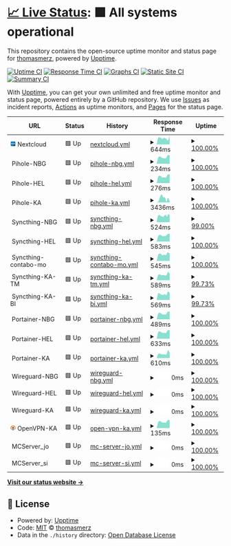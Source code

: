 # [📈 Live Status](https://thomasmerz.github.io/upptime): <!--live status--> **🟩 All systems operational**

This repository contains the open-source uptime monitor and status page for [thomasmerz](https://thomasmerz.github.io/upptime), powered by [Upptime](https://github.com/upptime/upptime).

[![Uptime CI](https://github.com/thomasmerz/upptime/workflows/Uptime%20CI/badge.svg)](https://github.com/thomasmerz/upptime/actions?query=workflow%3A%22Uptime+CI%22)
[![Response Time CI](https://github.com/thomasmerz/upptime/workflows/Response%20Time%20CI/badge.svg)](https://github.com/thomasmerz/upptime/actions?query=workflow%3A%22Response+Time+CI%22)
[![Graphs CI](https://github.com/thomasmerz/upptime/workflows/Graphs%20CI/badge.svg)](https://github.com/thomasmerz/upptime/actions?query=workflow%3A%22Graphs+CI%22)
[![Static Site CI](https://github.com/thomasmerz/upptime/workflows/Static%20Site%20CI/badge.svg)](https://github.com/thomasmerz/upptime/actions?query=workflow%3A%22Static+Site+CI%22)
[![Summary CI](https://github.com/thomasmerz/upptime/workflows/Summary%20CI/badge.svg)](https://github.com/thomasmerz/upptime/actions?query=workflow%3A%22Summary+CI%22)

With [Upptime](https://upptime.js.org), you can get your own unlimited and free uptime monitor and status page, powered entirely by a GitHub repository. We use [Issues](https://github.com/thomasmerz/upptime/issues) as incident reports, [Actions](https://github.com/thomasmerz/upptime/actions) as uptime monitors, and [Pages](https://thomasmerz.github.io/upptime) for the status page.

<!--start: status pages-->
<!-- This summary is generated by Upptime (https://github.com/upptime/upptime) -->
<!-- Do not edit this manually, your changes will be overwritten -->
<!-- prettier-ignore -->
| URL | Status | History | Response Time | Uptime |
| --- | ------ | ------- | ------------- | ------ |
| <img alt="" src="https://raw.githubusercontent.com/thomasmerz/upptime/master/assets/nextcloud_icon.png" height="13"> Nextcloud | 🟩 Up | [nextcloud.yml](https://github.com/thomasmerz/upptime/commits/HEAD/history/nextcloud.yml) | <details><summary><img alt="Response time graph" src="./graphs/nextcloud/response-time-week.png" height="20"> 644ms</summary><br><a href="https://thomasmerz.github.io/upptime/history/nextcloud"><img alt="Response time 736" src="https://img.shields.io/endpoint?url=https%3A%2F%2Fraw.githubusercontent.com%2Fthomasmerz%2Fupptime%2FHEAD%2Fapi%2Fnextcloud%2Fresponse-time.json"></a><br><a href="https://thomasmerz.github.io/upptime/history/nextcloud"><img alt="24-hour response time 875" src="https://img.shields.io/endpoint?url=https%3A%2F%2Fraw.githubusercontent.com%2Fthomasmerz%2Fupptime%2FHEAD%2Fapi%2Fnextcloud%2Fresponse-time-day.json"></a><br><a href="https://thomasmerz.github.io/upptime/history/nextcloud"><img alt="7-day response time 644" src="https://img.shields.io/endpoint?url=https%3A%2F%2Fraw.githubusercontent.com%2Fthomasmerz%2Fupptime%2FHEAD%2Fapi%2Fnextcloud%2Fresponse-time-week.json"></a><br><a href="https://thomasmerz.github.io/upptime/history/nextcloud"><img alt="30-day response time 682" src="https://img.shields.io/endpoint?url=https%3A%2F%2Fraw.githubusercontent.com%2Fthomasmerz%2Fupptime%2FHEAD%2Fapi%2Fnextcloud%2Fresponse-time-month.json"></a><br><a href="https://thomasmerz.github.io/upptime/history/nextcloud"><img alt="1-year response time 736" src="https://img.shields.io/endpoint?url=https%3A%2F%2Fraw.githubusercontent.com%2Fthomasmerz%2Fupptime%2FHEAD%2Fapi%2Fnextcloud%2Fresponse-time-year.json"></a></details> | <details><summary><a href="https://thomasmerz.github.io/upptime/history/nextcloud">100.00%</a></summary><a href="https://thomasmerz.github.io/upptime/history/nextcloud"><img alt="All-time uptime 99.90%" src="https://img.shields.io/endpoint?url=https%3A%2F%2Fraw.githubusercontent.com%2Fthomasmerz%2Fupptime%2FHEAD%2Fapi%2Fnextcloud%2Fuptime.json"></a><br><a href="https://thomasmerz.github.io/upptime/history/nextcloud"><img alt="24-hour uptime 100.00%" src="https://img.shields.io/endpoint?url=https%3A%2F%2Fraw.githubusercontent.com%2Fthomasmerz%2Fupptime%2FHEAD%2Fapi%2Fnextcloud%2Fuptime-day.json"></a><br><a href="https://thomasmerz.github.io/upptime/history/nextcloud"><img alt="7-day uptime 100.00%" src="https://img.shields.io/endpoint?url=https%3A%2F%2Fraw.githubusercontent.com%2Fthomasmerz%2Fupptime%2FHEAD%2Fapi%2Fnextcloud%2Fuptime-week.json"></a><br><a href="https://thomasmerz.github.io/upptime/history/nextcloud"><img alt="30-day uptime 99.93%" src="https://img.shields.io/endpoint?url=https%3A%2F%2Fraw.githubusercontent.com%2Fthomasmerz%2Fupptime%2FHEAD%2Fapi%2Fnextcloud%2Fuptime-month.json"></a><br><a href="https://thomasmerz.github.io/upptime/history/nextcloud"><img alt="1-year uptime 99.90%" src="https://img.shields.io/endpoint?url=https%3A%2F%2Fraw.githubusercontent.com%2Fthomasmerz%2Fupptime%2FHEAD%2Fapi%2Fnextcloud%2Fuptime-year.json"></a></details>
| <img alt="" src="https://pi-hole.net/favicon.ico" height="13"> Pihole-NBG | 🟩 Up | [pihole-nbg.yml](https://github.com/thomasmerz/upptime/commits/HEAD/history/pihole-nbg.yml) | <details><summary><img alt="Response time graph" src="./graphs/pihole-nbg/response-time-week.png" height="20"> 234ms</summary><br><a href="https://thomasmerz.github.io/upptime/history/pihole-nbg"><img alt="Response time 468" src="https://img.shields.io/endpoint?url=https%3A%2F%2Fraw.githubusercontent.com%2Fthomasmerz%2Fupptime%2FHEAD%2Fapi%2Fpihole-nbg%2Fresponse-time.json"></a><br><a href="https://thomasmerz.github.io/upptime/history/pihole-nbg"><img alt="24-hour response time 296" src="https://img.shields.io/endpoint?url=https%3A%2F%2Fraw.githubusercontent.com%2Fthomasmerz%2Fupptime%2FHEAD%2Fapi%2Fpihole-nbg%2Fresponse-time-day.json"></a><br><a href="https://thomasmerz.github.io/upptime/history/pihole-nbg"><img alt="7-day response time 234" src="https://img.shields.io/endpoint?url=https%3A%2F%2Fraw.githubusercontent.com%2Fthomasmerz%2Fupptime%2FHEAD%2Fapi%2Fpihole-nbg%2Fresponse-time-week.json"></a><br><a href="https://thomasmerz.github.io/upptime/history/pihole-nbg"><img alt="30-day response time 224" src="https://img.shields.io/endpoint?url=https%3A%2F%2Fraw.githubusercontent.com%2Fthomasmerz%2Fupptime%2FHEAD%2Fapi%2Fpihole-nbg%2Fresponse-time-month.json"></a><br><a href="https://thomasmerz.github.io/upptime/history/pihole-nbg"><img alt="1-year response time 468" src="https://img.shields.io/endpoint?url=https%3A%2F%2Fraw.githubusercontent.com%2Fthomasmerz%2Fupptime%2FHEAD%2Fapi%2Fpihole-nbg%2Fresponse-time-year.json"></a></details> | <details><summary><a href="https://thomasmerz.github.io/upptime/history/pihole-nbg">100.00%</a></summary><a href="https://thomasmerz.github.io/upptime/history/pihole-nbg"><img alt="All-time uptime 99.88%" src="https://img.shields.io/endpoint?url=https%3A%2F%2Fraw.githubusercontent.com%2Fthomasmerz%2Fupptime%2FHEAD%2Fapi%2Fpihole-nbg%2Fuptime.json"></a><br><a href="https://thomasmerz.github.io/upptime/history/pihole-nbg"><img alt="24-hour uptime 100.00%" src="https://img.shields.io/endpoint?url=https%3A%2F%2Fraw.githubusercontent.com%2Fthomasmerz%2Fupptime%2FHEAD%2Fapi%2Fpihole-nbg%2Fuptime-day.json"></a><br><a href="https://thomasmerz.github.io/upptime/history/pihole-nbg"><img alt="7-day uptime 100.00%" src="https://img.shields.io/endpoint?url=https%3A%2F%2Fraw.githubusercontent.com%2Fthomasmerz%2Fupptime%2FHEAD%2Fapi%2Fpihole-nbg%2Fuptime-week.json"></a><br><a href="https://thomasmerz.github.io/upptime/history/pihole-nbg"><img alt="30-day uptime 100.00%" src="https://img.shields.io/endpoint?url=https%3A%2F%2Fraw.githubusercontent.com%2Fthomasmerz%2Fupptime%2FHEAD%2Fapi%2Fpihole-nbg%2Fuptime-month.json"></a><br><a href="https://thomasmerz.github.io/upptime/history/pihole-nbg"><img alt="1-year uptime 99.88%" src="https://img.shields.io/endpoint?url=https%3A%2F%2Fraw.githubusercontent.com%2Fthomasmerz%2Fupptime%2FHEAD%2Fapi%2Fpihole-nbg%2Fuptime-year.json"></a></details>
| <img alt="" src="https://pi-hole.net/favicon.ico" height="13"> Pihole-HEL | 🟩 Up | [pihole-hel.yml](https://github.com/thomasmerz/upptime/commits/HEAD/history/pihole-hel.yml) | <details><summary><img alt="Response time graph" src="./graphs/pihole-hel/response-time-week.png" height="20"> 276ms</summary><br><a href="https://thomasmerz.github.io/upptime/history/pihole-hel"><img alt="Response time 584" src="https://img.shields.io/endpoint?url=https%3A%2F%2Fraw.githubusercontent.com%2Fthomasmerz%2Fupptime%2FHEAD%2Fapi%2Fpihole-hel%2Fresponse-time.json"></a><br><a href="https://thomasmerz.github.io/upptime/history/pihole-hel"><img alt="24-hour response time 347" src="https://img.shields.io/endpoint?url=https%3A%2F%2Fraw.githubusercontent.com%2Fthomasmerz%2Fupptime%2FHEAD%2Fapi%2Fpihole-hel%2Fresponse-time-day.json"></a><br><a href="https://thomasmerz.github.io/upptime/history/pihole-hel"><img alt="7-day response time 276" src="https://img.shields.io/endpoint?url=https%3A%2F%2Fraw.githubusercontent.com%2Fthomasmerz%2Fupptime%2FHEAD%2Fapi%2Fpihole-hel%2Fresponse-time-week.json"></a><br><a href="https://thomasmerz.github.io/upptime/history/pihole-hel"><img alt="30-day response time 270" src="https://img.shields.io/endpoint?url=https%3A%2F%2Fraw.githubusercontent.com%2Fthomasmerz%2Fupptime%2FHEAD%2Fapi%2Fpihole-hel%2Fresponse-time-month.json"></a><br><a href="https://thomasmerz.github.io/upptime/history/pihole-hel"><img alt="1-year response time 584" src="https://img.shields.io/endpoint?url=https%3A%2F%2Fraw.githubusercontent.com%2Fthomasmerz%2Fupptime%2FHEAD%2Fapi%2Fpihole-hel%2Fresponse-time-year.json"></a></details> | <details><summary><a href="https://thomasmerz.github.io/upptime/history/pihole-hel">100.00%</a></summary><a href="https://thomasmerz.github.io/upptime/history/pihole-hel"><img alt="All-time uptime 99.88%" src="https://img.shields.io/endpoint?url=https%3A%2F%2Fraw.githubusercontent.com%2Fthomasmerz%2Fupptime%2FHEAD%2Fapi%2Fpihole-hel%2Fuptime.json"></a><br><a href="https://thomasmerz.github.io/upptime/history/pihole-hel"><img alt="24-hour uptime 100.00%" src="https://img.shields.io/endpoint?url=https%3A%2F%2Fraw.githubusercontent.com%2Fthomasmerz%2Fupptime%2FHEAD%2Fapi%2Fpihole-hel%2Fuptime-day.json"></a><br><a href="https://thomasmerz.github.io/upptime/history/pihole-hel"><img alt="7-day uptime 100.00%" src="https://img.shields.io/endpoint?url=https%3A%2F%2Fraw.githubusercontent.com%2Fthomasmerz%2Fupptime%2FHEAD%2Fapi%2Fpihole-hel%2Fuptime-week.json"></a><br><a href="https://thomasmerz.github.io/upptime/history/pihole-hel"><img alt="30-day uptime 100.00%" src="https://img.shields.io/endpoint?url=https%3A%2F%2Fraw.githubusercontent.com%2Fthomasmerz%2Fupptime%2FHEAD%2Fapi%2Fpihole-hel%2Fuptime-month.json"></a><br><a href="https://thomasmerz.github.io/upptime/history/pihole-hel"><img alt="1-year uptime 99.88%" src="https://img.shields.io/endpoint?url=https%3A%2F%2Fraw.githubusercontent.com%2Fthomasmerz%2Fupptime%2FHEAD%2Fapi%2Fpihole-hel%2Fuptime-year.json"></a></details>
| <img alt="" src="https://pi-hole.net/favicon.ico" height="13"> Pihole-KA | 🟩 Up | [pihole-ka.yml](https://github.com/thomasmerz/upptime/commits/HEAD/history/pihole-ka.yml) | <details><summary><img alt="Response time graph" src="./graphs/pihole-ka/response-time-week.png" height="20"> 3436ms</summary><br><a href="https://thomasmerz.github.io/upptime/history/pihole-ka"><img alt="Response time 2824" src="https://img.shields.io/endpoint?url=https%3A%2F%2Fraw.githubusercontent.com%2Fthomasmerz%2Fupptime%2FHEAD%2Fapi%2Fpihole-ka%2Fresponse-time.json"></a><br><a href="https://thomasmerz.github.io/upptime/history/pihole-ka"><img alt="24-hour response time 739" src="https://img.shields.io/endpoint?url=https%3A%2F%2Fraw.githubusercontent.com%2Fthomasmerz%2Fupptime%2FHEAD%2Fapi%2Fpihole-ka%2Fresponse-time-day.json"></a><br><a href="https://thomasmerz.github.io/upptime/history/pihole-ka"><img alt="7-day response time 3436" src="https://img.shields.io/endpoint?url=https%3A%2F%2Fraw.githubusercontent.com%2Fthomasmerz%2Fupptime%2FHEAD%2Fapi%2Fpihole-ka%2Fresponse-time-week.json"></a><br><a href="https://thomasmerz.github.io/upptime/history/pihole-ka"><img alt="30-day response time 3289" src="https://img.shields.io/endpoint?url=https%3A%2F%2Fraw.githubusercontent.com%2Fthomasmerz%2Fupptime%2FHEAD%2Fapi%2Fpihole-ka%2Fresponse-time-month.json"></a><br><a href="https://thomasmerz.github.io/upptime/history/pihole-ka"><img alt="1-year response time 2824" src="https://img.shields.io/endpoint?url=https%3A%2F%2Fraw.githubusercontent.com%2Fthomasmerz%2Fupptime%2FHEAD%2Fapi%2Fpihole-ka%2Fresponse-time-year.json"></a></details> | <details><summary><a href="https://thomasmerz.github.io/upptime/history/pihole-ka">100.00%</a></summary><a href="https://thomasmerz.github.io/upptime/history/pihole-ka"><img alt="All-time uptime 99.03%" src="https://img.shields.io/endpoint?url=https%3A%2F%2Fraw.githubusercontent.com%2Fthomasmerz%2Fupptime%2FHEAD%2Fapi%2Fpihole-ka%2Fuptime.json"></a><br><a href="https://thomasmerz.github.io/upptime/history/pihole-ka"><img alt="24-hour uptime 100.00%" src="https://img.shields.io/endpoint?url=https%3A%2F%2Fraw.githubusercontent.com%2Fthomasmerz%2Fupptime%2FHEAD%2Fapi%2Fpihole-ka%2Fuptime-day.json"></a><br><a href="https://thomasmerz.github.io/upptime/history/pihole-ka"><img alt="7-day uptime 100.00%" src="https://img.shields.io/endpoint?url=https%3A%2F%2Fraw.githubusercontent.com%2Fthomasmerz%2Fupptime%2FHEAD%2Fapi%2Fpihole-ka%2Fuptime-week.json"></a><br><a href="https://thomasmerz.github.io/upptime/history/pihole-ka"><img alt="30-day uptime 99.64%" src="https://img.shields.io/endpoint?url=https%3A%2F%2Fraw.githubusercontent.com%2Fthomasmerz%2Fupptime%2FHEAD%2Fapi%2Fpihole-ka%2Fuptime-month.json"></a><br><a href="https://thomasmerz.github.io/upptime/history/pihole-ka"><img alt="1-year uptime 99.03%" src="https://img.shields.io/endpoint?url=https%3A%2F%2Fraw.githubusercontent.com%2Fthomasmerz%2Fupptime%2FHEAD%2Fapi%2Fpihole-ka%2Fuptime-year.json"></a></details>
| <img alt="" src="https://syncthing.net/img/favicons/favicon-32x32.png" height="13"> Syncthing-NBG | 🟩 Up | [syncthing-nbg.yml](https://github.com/thomasmerz/upptime/commits/HEAD/history/syncthing-nbg.yml) | <details><summary><img alt="Response time graph" src="./graphs/syncthing-nbg/response-time-week.png" height="20"> 524ms</summary><br><a href="https://thomasmerz.github.io/upptime/history/syncthing-nbg"><img alt="Response time 488" src="https://img.shields.io/endpoint?url=https%3A%2F%2Fraw.githubusercontent.com%2Fthomasmerz%2Fupptime%2FHEAD%2Fapi%2Fsyncthing-nbg%2Fresponse-time.json"></a><br><a href="https://thomasmerz.github.io/upptime/history/syncthing-nbg"><img alt="24-hour response time 562" src="https://img.shields.io/endpoint?url=https%3A%2F%2Fraw.githubusercontent.com%2Fthomasmerz%2Fupptime%2FHEAD%2Fapi%2Fsyncthing-nbg%2Fresponse-time-day.json"></a><br><a href="https://thomasmerz.github.io/upptime/history/syncthing-nbg"><img alt="7-day response time 524" src="https://img.shields.io/endpoint?url=https%3A%2F%2Fraw.githubusercontent.com%2Fthomasmerz%2Fupptime%2FHEAD%2Fapi%2Fsyncthing-nbg%2Fresponse-time-week.json"></a><br><a href="https://thomasmerz.github.io/upptime/history/syncthing-nbg"><img alt="30-day response time 496" src="https://img.shields.io/endpoint?url=https%3A%2F%2Fraw.githubusercontent.com%2Fthomasmerz%2Fupptime%2FHEAD%2Fapi%2Fsyncthing-nbg%2Fresponse-time-month.json"></a><br><a href="https://thomasmerz.github.io/upptime/history/syncthing-nbg"><img alt="1-year response time 488" src="https://img.shields.io/endpoint?url=https%3A%2F%2Fraw.githubusercontent.com%2Fthomasmerz%2Fupptime%2FHEAD%2Fapi%2Fsyncthing-nbg%2Fresponse-time-year.json"></a></details> | <details><summary><a href="https://thomasmerz.github.io/upptime/history/syncthing-nbg">99.00%</a></summary><a href="https://thomasmerz.github.io/upptime/history/syncthing-nbg"><img alt="All-time uptime 99.32%" src="https://img.shields.io/endpoint?url=https%3A%2F%2Fraw.githubusercontent.com%2Fthomasmerz%2Fupptime%2FHEAD%2Fapi%2Fsyncthing-nbg%2Fuptime.json"></a><br><a href="https://thomasmerz.github.io/upptime/history/syncthing-nbg"><img alt="24-hour uptime 100.00%" src="https://img.shields.io/endpoint?url=https%3A%2F%2Fraw.githubusercontent.com%2Fthomasmerz%2Fupptime%2FHEAD%2Fapi%2Fsyncthing-nbg%2Fuptime-day.json"></a><br><a href="https://thomasmerz.github.io/upptime/history/syncthing-nbg"><img alt="7-day uptime 99.00%" src="https://img.shields.io/endpoint?url=https%3A%2F%2Fraw.githubusercontent.com%2Fthomasmerz%2Fupptime%2FHEAD%2Fapi%2Fsyncthing-nbg%2Fuptime-week.json"></a><br><a href="https://thomasmerz.github.io/upptime/history/syncthing-nbg"><img alt="30-day uptime 99.46%" src="https://img.shields.io/endpoint?url=https%3A%2F%2Fraw.githubusercontent.com%2Fthomasmerz%2Fupptime%2FHEAD%2Fapi%2Fsyncthing-nbg%2Fuptime-month.json"></a><br><a href="https://thomasmerz.github.io/upptime/history/syncthing-nbg"><img alt="1-year uptime 99.32%" src="https://img.shields.io/endpoint?url=https%3A%2F%2Fraw.githubusercontent.com%2Fthomasmerz%2Fupptime%2FHEAD%2Fapi%2Fsyncthing-nbg%2Fuptime-year.json"></a></details>
| <img alt="" src="https://syncthing.net/img/favicons/favicon-32x32.png" height="13"> Syncthing-HEL | 🟩 Up | [syncthing-hel.yml](https://github.com/thomasmerz/upptime/commits/HEAD/history/syncthing-hel.yml) | <details><summary><img alt="Response time graph" src="./graphs/syncthing-hel/response-time-week.png" height="20"> 583ms</summary><br><a href="https://thomasmerz.github.io/upptime/history/syncthing-hel"><img alt="Response time 578" src="https://img.shields.io/endpoint?url=https%3A%2F%2Fraw.githubusercontent.com%2Fthomasmerz%2Fupptime%2FHEAD%2Fapi%2Fsyncthing-hel%2Fresponse-time.json"></a><br><a href="https://thomasmerz.github.io/upptime/history/syncthing-hel"><img alt="24-hour response time 714" src="https://img.shields.io/endpoint?url=https%3A%2F%2Fraw.githubusercontent.com%2Fthomasmerz%2Fupptime%2FHEAD%2Fapi%2Fsyncthing-hel%2Fresponse-time-day.json"></a><br><a href="https://thomasmerz.github.io/upptime/history/syncthing-hel"><img alt="7-day response time 583" src="https://img.shields.io/endpoint?url=https%3A%2F%2Fraw.githubusercontent.com%2Fthomasmerz%2Fupptime%2FHEAD%2Fapi%2Fsyncthing-hel%2Fresponse-time-week.json"></a><br><a href="https://thomasmerz.github.io/upptime/history/syncthing-hel"><img alt="30-day response time 579" src="https://img.shields.io/endpoint?url=https%3A%2F%2Fraw.githubusercontent.com%2Fthomasmerz%2Fupptime%2FHEAD%2Fapi%2Fsyncthing-hel%2Fresponse-time-month.json"></a><br><a href="https://thomasmerz.github.io/upptime/history/syncthing-hel"><img alt="1-year response time 578" src="https://img.shields.io/endpoint?url=https%3A%2F%2Fraw.githubusercontent.com%2Fthomasmerz%2Fupptime%2FHEAD%2Fapi%2Fsyncthing-hel%2Fresponse-time-year.json"></a></details> | <details><summary><a href="https://thomasmerz.github.io/upptime/history/syncthing-hel">100.00%</a></summary><a href="https://thomasmerz.github.io/upptime/history/syncthing-hel"><img alt="All-time uptime 99.92%" src="https://img.shields.io/endpoint?url=https%3A%2F%2Fraw.githubusercontent.com%2Fthomasmerz%2Fupptime%2FHEAD%2Fapi%2Fsyncthing-hel%2Fuptime.json"></a><br><a href="https://thomasmerz.github.io/upptime/history/syncthing-hel"><img alt="24-hour uptime 100.00%" src="https://img.shields.io/endpoint?url=https%3A%2F%2Fraw.githubusercontent.com%2Fthomasmerz%2Fupptime%2FHEAD%2Fapi%2Fsyncthing-hel%2Fuptime-day.json"></a><br><a href="https://thomasmerz.github.io/upptime/history/syncthing-hel"><img alt="7-day uptime 100.00%" src="https://img.shields.io/endpoint?url=https%3A%2F%2Fraw.githubusercontent.com%2Fthomasmerz%2Fupptime%2FHEAD%2Fapi%2Fsyncthing-hel%2Fuptime-week.json"></a><br><a href="https://thomasmerz.github.io/upptime/history/syncthing-hel"><img alt="30-day uptime 100.00%" src="https://img.shields.io/endpoint?url=https%3A%2F%2Fraw.githubusercontent.com%2Fthomasmerz%2Fupptime%2FHEAD%2Fapi%2Fsyncthing-hel%2Fuptime-month.json"></a><br><a href="https://thomasmerz.github.io/upptime/history/syncthing-hel"><img alt="1-year uptime 99.92%" src="https://img.shields.io/endpoint?url=https%3A%2F%2Fraw.githubusercontent.com%2Fthomasmerz%2Fupptime%2FHEAD%2Fapi%2Fsyncthing-hel%2Fuptime-year.json"></a></details>
| <img alt="" src="https://syncthing.net/img/favicons/favicon-32x32.png" height="13"> Syncthing-contabo-mo | 🟩 Up | [syncthing-contabo-mo.yml](https://github.com/thomasmerz/upptime/commits/HEAD/history/syncthing-contabo-mo.yml) | <details><summary><img alt="Response time graph" src="./graphs/syncthing-contabo-mo/response-time-week.png" height="20"> 545ms</summary><br><a href="https://thomasmerz.github.io/upptime/history/syncthing-contabo-mo"><img alt="Response time 539" src="https://img.shields.io/endpoint?url=https%3A%2F%2Fraw.githubusercontent.com%2Fthomasmerz%2Fupptime%2FHEAD%2Fapi%2Fsyncthing-contabo-mo%2Fresponse-time.json"></a><br><a href="https://thomasmerz.github.io/upptime/history/syncthing-contabo-mo"><img alt="24-hour response time 591" src="https://img.shields.io/endpoint?url=https%3A%2F%2Fraw.githubusercontent.com%2Fthomasmerz%2Fupptime%2FHEAD%2Fapi%2Fsyncthing-contabo-mo%2Fresponse-time-day.json"></a><br><a href="https://thomasmerz.github.io/upptime/history/syncthing-contabo-mo"><img alt="7-day response time 545" src="https://img.shields.io/endpoint?url=https%3A%2F%2Fraw.githubusercontent.com%2Fthomasmerz%2Fupptime%2FHEAD%2Fapi%2Fsyncthing-contabo-mo%2Fresponse-time-week.json"></a><br><a href="https://thomasmerz.github.io/upptime/history/syncthing-contabo-mo"><img alt="30-day response time 515" src="https://img.shields.io/endpoint?url=https%3A%2F%2Fraw.githubusercontent.com%2Fthomasmerz%2Fupptime%2FHEAD%2Fapi%2Fsyncthing-contabo-mo%2Fresponse-time-month.json"></a><br><a href="https://thomasmerz.github.io/upptime/history/syncthing-contabo-mo"><img alt="1-year response time 539" src="https://img.shields.io/endpoint?url=https%3A%2F%2Fraw.githubusercontent.com%2Fthomasmerz%2Fupptime%2FHEAD%2Fapi%2Fsyncthing-contabo-mo%2Fresponse-time-year.json"></a></details> | <details><summary><a href="https://thomasmerz.github.io/upptime/history/syncthing-contabo-mo">100.00%</a></summary><a href="https://thomasmerz.github.io/upptime/history/syncthing-contabo-mo"><img alt="All-time uptime 99.88%" src="https://img.shields.io/endpoint?url=https%3A%2F%2Fraw.githubusercontent.com%2Fthomasmerz%2Fupptime%2FHEAD%2Fapi%2Fsyncthing-contabo-mo%2Fuptime.json"></a><br><a href="https://thomasmerz.github.io/upptime/history/syncthing-contabo-mo"><img alt="24-hour uptime 100.00%" src="https://img.shields.io/endpoint?url=https%3A%2F%2Fraw.githubusercontent.com%2Fthomasmerz%2Fupptime%2FHEAD%2Fapi%2Fsyncthing-contabo-mo%2Fuptime-day.json"></a><br><a href="https://thomasmerz.github.io/upptime/history/syncthing-contabo-mo"><img alt="7-day uptime 100.00%" src="https://img.shields.io/endpoint?url=https%3A%2F%2Fraw.githubusercontent.com%2Fthomasmerz%2Fupptime%2FHEAD%2Fapi%2Fsyncthing-contabo-mo%2Fuptime-week.json"></a><br><a href="https://thomasmerz.github.io/upptime/history/syncthing-contabo-mo"><img alt="30-day uptime 100.00%" src="https://img.shields.io/endpoint?url=https%3A%2F%2Fraw.githubusercontent.com%2Fthomasmerz%2Fupptime%2FHEAD%2Fapi%2Fsyncthing-contabo-mo%2Fuptime-month.json"></a><br><a href="https://thomasmerz.github.io/upptime/history/syncthing-contabo-mo"><img alt="1-year uptime 99.88%" src="https://img.shields.io/endpoint?url=https%3A%2F%2Fraw.githubusercontent.com%2Fthomasmerz%2Fupptime%2FHEAD%2Fapi%2Fsyncthing-contabo-mo%2Fuptime-year.json"></a></details>
| <img alt="" src="https://syncthing.net/img/favicons/favicon-32x32.png" height="13"> Syncthing-KA-TM | 🟩 Up | [syncthing-ka-tm.yml](https://github.com/thomasmerz/upptime/commits/HEAD/history/syncthing-ka-tm.yml) | <details><summary><img alt="Response time graph" src="./graphs/syncthing-ka-tm/response-time-week.png" height="20"> 589ms</summary><br><a href="https://thomasmerz.github.io/upptime/history/syncthing-ka-tm"><img alt="Response time 570" src="https://img.shields.io/endpoint?url=https%3A%2F%2Fraw.githubusercontent.com%2Fthomasmerz%2Fupptime%2FHEAD%2Fapi%2Fsyncthing-ka-tm%2Fresponse-time.json"></a><br><a href="https://thomasmerz.github.io/upptime/history/syncthing-ka-tm"><img alt="24-hour response time 673" src="https://img.shields.io/endpoint?url=https%3A%2F%2Fraw.githubusercontent.com%2Fthomasmerz%2Fupptime%2FHEAD%2Fapi%2Fsyncthing-ka-tm%2Fresponse-time-day.json"></a><br><a href="https://thomasmerz.github.io/upptime/history/syncthing-ka-tm"><img alt="7-day response time 589" src="https://img.shields.io/endpoint?url=https%3A%2F%2Fraw.githubusercontent.com%2Fthomasmerz%2Fupptime%2FHEAD%2Fapi%2Fsyncthing-ka-tm%2Fresponse-time-week.json"></a><br><a href="https://thomasmerz.github.io/upptime/history/syncthing-ka-tm"><img alt="30-day response time 553" src="https://img.shields.io/endpoint?url=https%3A%2F%2Fraw.githubusercontent.com%2Fthomasmerz%2Fupptime%2FHEAD%2Fapi%2Fsyncthing-ka-tm%2Fresponse-time-month.json"></a><br><a href="https://thomasmerz.github.io/upptime/history/syncthing-ka-tm"><img alt="1-year response time 570" src="https://img.shields.io/endpoint?url=https%3A%2F%2Fraw.githubusercontent.com%2Fthomasmerz%2Fupptime%2FHEAD%2Fapi%2Fsyncthing-ka-tm%2Fresponse-time-year.json"></a></details> | <details><summary><a href="https://thomasmerz.github.io/upptime/history/syncthing-ka-tm">99.73%</a></summary><a href="https://thomasmerz.github.io/upptime/history/syncthing-ka-tm"><img alt="All-time uptime 99.65%" src="https://img.shields.io/endpoint?url=https%3A%2F%2Fraw.githubusercontent.com%2Fthomasmerz%2Fupptime%2FHEAD%2Fapi%2Fsyncthing-ka-tm%2Fuptime.json"></a><br><a href="https://thomasmerz.github.io/upptime/history/syncthing-ka-tm"><img alt="24-hour uptime 100.00%" src="https://img.shields.io/endpoint?url=https%3A%2F%2Fraw.githubusercontent.com%2Fthomasmerz%2Fupptime%2FHEAD%2Fapi%2Fsyncthing-ka-tm%2Fuptime-day.json"></a><br><a href="https://thomasmerz.github.io/upptime/history/syncthing-ka-tm"><img alt="7-day uptime 99.73%" src="https://img.shields.io/endpoint?url=https%3A%2F%2Fraw.githubusercontent.com%2Fthomasmerz%2Fupptime%2FHEAD%2Fapi%2Fsyncthing-ka-tm%2Fuptime-week.json"></a><br><a href="https://thomasmerz.github.io/upptime/history/syncthing-ka-tm"><img alt="30-day uptime 99.65%" src="https://img.shields.io/endpoint?url=https%3A%2F%2Fraw.githubusercontent.com%2Fthomasmerz%2Fupptime%2FHEAD%2Fapi%2Fsyncthing-ka-tm%2Fuptime-month.json"></a><br><a href="https://thomasmerz.github.io/upptime/history/syncthing-ka-tm"><img alt="1-year uptime 99.65%" src="https://img.shields.io/endpoint?url=https%3A%2F%2Fraw.githubusercontent.com%2Fthomasmerz%2Fupptime%2FHEAD%2Fapi%2Fsyncthing-ka-tm%2Fuptime-year.json"></a></details>
| <img alt="" src="https://syncthing.net/img/favicons/favicon-32x32.png" height="13"> Syncthing-KA-BI | 🟩 Up | [syncthing-ka-bi.yml](https://github.com/thomasmerz/upptime/commits/HEAD/history/syncthing-ka-bi.yml) | <details><summary><img alt="Response time graph" src="./graphs/syncthing-ka-bi/response-time-week.png" height="20"> 569ms</summary><br><a href="https://thomasmerz.github.io/upptime/history/syncthing-ka-bi"><img alt="Response time 571" src="https://img.shields.io/endpoint?url=https%3A%2F%2Fraw.githubusercontent.com%2Fthomasmerz%2Fupptime%2FHEAD%2Fapi%2Fsyncthing-ka-bi%2Fresponse-time.json"></a><br><a href="https://thomasmerz.github.io/upptime/history/syncthing-ka-bi"><img alt="24-hour response time 646" src="https://img.shields.io/endpoint?url=https%3A%2F%2Fraw.githubusercontent.com%2Fthomasmerz%2Fupptime%2FHEAD%2Fapi%2Fsyncthing-ka-bi%2Fresponse-time-day.json"></a><br><a href="https://thomasmerz.github.io/upptime/history/syncthing-ka-bi"><img alt="7-day response time 569" src="https://img.shields.io/endpoint?url=https%3A%2F%2Fraw.githubusercontent.com%2Fthomasmerz%2Fupptime%2FHEAD%2Fapi%2Fsyncthing-ka-bi%2Fresponse-time-week.json"></a><br><a href="https://thomasmerz.github.io/upptime/history/syncthing-ka-bi"><img alt="30-day response time 544" src="https://img.shields.io/endpoint?url=https%3A%2F%2Fraw.githubusercontent.com%2Fthomasmerz%2Fupptime%2FHEAD%2Fapi%2Fsyncthing-ka-bi%2Fresponse-time-month.json"></a><br><a href="https://thomasmerz.github.io/upptime/history/syncthing-ka-bi"><img alt="1-year response time 571" src="https://img.shields.io/endpoint?url=https%3A%2F%2Fraw.githubusercontent.com%2Fthomasmerz%2Fupptime%2FHEAD%2Fapi%2Fsyncthing-ka-bi%2Fresponse-time-year.json"></a></details> | <details><summary><a href="https://thomasmerz.github.io/upptime/history/syncthing-ka-bi">99.73%</a></summary><a href="https://thomasmerz.github.io/upptime/history/syncthing-ka-bi"><img alt="All-time uptime 99.66%" src="https://img.shields.io/endpoint?url=https%3A%2F%2Fraw.githubusercontent.com%2Fthomasmerz%2Fupptime%2FHEAD%2Fapi%2Fsyncthing-ka-bi%2Fuptime.json"></a><br><a href="https://thomasmerz.github.io/upptime/history/syncthing-ka-bi"><img alt="24-hour uptime 100.00%" src="https://img.shields.io/endpoint?url=https%3A%2F%2Fraw.githubusercontent.com%2Fthomasmerz%2Fupptime%2FHEAD%2Fapi%2Fsyncthing-ka-bi%2Fuptime-day.json"></a><br><a href="https://thomasmerz.github.io/upptime/history/syncthing-ka-bi"><img alt="7-day uptime 99.73%" src="https://img.shields.io/endpoint?url=https%3A%2F%2Fraw.githubusercontent.com%2Fthomasmerz%2Fupptime%2FHEAD%2Fapi%2Fsyncthing-ka-bi%2Fuptime-week.json"></a><br><a href="https://thomasmerz.github.io/upptime/history/syncthing-ka-bi"><img alt="30-day uptime 99.66%" src="https://img.shields.io/endpoint?url=https%3A%2F%2Fraw.githubusercontent.com%2Fthomasmerz%2Fupptime%2FHEAD%2Fapi%2Fsyncthing-ka-bi%2Fuptime-month.json"></a><br><a href="https://thomasmerz.github.io/upptime/history/syncthing-ka-bi"><img alt="1-year uptime 99.66%" src="https://img.shields.io/endpoint?url=https%3A%2F%2Fraw.githubusercontent.com%2Fthomasmerz%2Fupptime%2FHEAD%2Fapi%2Fsyncthing-ka-bi%2Fuptime-year.json"></a></details>
| <img alt="" src="https://www.portainer.io/favicon.ico" height="13"> Portainer-NBG | 🟩 Up | [portainer-nbg.yml](https://github.com/thomasmerz/upptime/commits/HEAD/history/portainer-nbg.yml) | <details><summary><img alt="Response time graph" src="./graphs/portainer-nbg/response-time-week.png" height="20"> 489ms</summary><br><a href="https://thomasmerz.github.io/upptime/history/portainer-nbg"><img alt="Response time 477" src="https://img.shields.io/endpoint?url=https%3A%2F%2Fraw.githubusercontent.com%2Fthomasmerz%2Fupptime%2FHEAD%2Fapi%2Fportainer-nbg%2Fresponse-time.json"></a><br><a href="https://thomasmerz.github.io/upptime/history/portainer-nbg"><img alt="24-hour response time 627" src="https://img.shields.io/endpoint?url=https%3A%2F%2Fraw.githubusercontent.com%2Fthomasmerz%2Fupptime%2FHEAD%2Fapi%2Fportainer-nbg%2Fresponse-time-day.json"></a><br><a href="https://thomasmerz.github.io/upptime/history/portainer-nbg"><img alt="7-day response time 489" src="https://img.shields.io/endpoint?url=https%3A%2F%2Fraw.githubusercontent.com%2Fthomasmerz%2Fupptime%2FHEAD%2Fapi%2Fportainer-nbg%2Fresponse-time-week.json"></a><br><a href="https://thomasmerz.github.io/upptime/history/portainer-nbg"><img alt="30-day response time 470" src="https://img.shields.io/endpoint?url=https%3A%2F%2Fraw.githubusercontent.com%2Fthomasmerz%2Fupptime%2FHEAD%2Fapi%2Fportainer-nbg%2Fresponse-time-month.json"></a><br><a href="https://thomasmerz.github.io/upptime/history/portainer-nbg"><img alt="1-year response time 477" src="https://img.shields.io/endpoint?url=https%3A%2F%2Fraw.githubusercontent.com%2Fthomasmerz%2Fupptime%2FHEAD%2Fapi%2Fportainer-nbg%2Fresponse-time-year.json"></a></details> | <details><summary><a href="https://thomasmerz.github.io/upptime/history/portainer-nbg">100.00%</a></summary><a href="https://thomasmerz.github.io/upptime/history/portainer-nbg"><img alt="All-time uptime 99.54%" src="https://img.shields.io/endpoint?url=https%3A%2F%2Fraw.githubusercontent.com%2Fthomasmerz%2Fupptime%2FHEAD%2Fapi%2Fportainer-nbg%2Fuptime.json"></a><br><a href="https://thomasmerz.github.io/upptime/history/portainer-nbg"><img alt="24-hour uptime 100.00%" src="https://img.shields.io/endpoint?url=https%3A%2F%2Fraw.githubusercontent.com%2Fthomasmerz%2Fupptime%2FHEAD%2Fapi%2Fportainer-nbg%2Fuptime-day.json"></a><br><a href="https://thomasmerz.github.io/upptime/history/portainer-nbg"><img alt="7-day uptime 100.00%" src="https://img.shields.io/endpoint?url=https%3A%2F%2Fraw.githubusercontent.com%2Fthomasmerz%2Fupptime%2FHEAD%2Fapi%2Fportainer-nbg%2Fuptime-week.json"></a><br><a href="https://thomasmerz.github.io/upptime/history/portainer-nbg"><img alt="30-day uptime 99.93%" src="https://img.shields.io/endpoint?url=https%3A%2F%2Fraw.githubusercontent.com%2Fthomasmerz%2Fupptime%2FHEAD%2Fapi%2Fportainer-nbg%2Fuptime-month.json"></a><br><a href="https://thomasmerz.github.io/upptime/history/portainer-nbg"><img alt="1-year uptime 99.54%" src="https://img.shields.io/endpoint?url=https%3A%2F%2Fraw.githubusercontent.com%2Fthomasmerz%2Fupptime%2FHEAD%2Fapi%2Fportainer-nbg%2Fuptime-year.json"></a></details>
| <img alt="" src="https://www.portainer.io/favicon.ico" height="13"> Portainer-HEL | 🟩 Up | [portainer-hel.yml](https://github.com/thomasmerz/upptime/commits/HEAD/history/portainer-hel.yml) | <details><summary><img alt="Response time graph" src="./graphs/portainer-hel/response-time-week.png" height="20"> 633ms</summary><br><a href="https://thomasmerz.github.io/upptime/history/portainer-hel"><img alt="Response time 699" src="https://img.shields.io/endpoint?url=https%3A%2F%2Fraw.githubusercontent.com%2Fthomasmerz%2Fupptime%2FHEAD%2Fapi%2Fportainer-hel%2Fresponse-time.json"></a><br><a href="https://thomasmerz.github.io/upptime/history/portainer-hel"><img alt="24-hour response time 770" src="https://img.shields.io/endpoint?url=https%3A%2F%2Fraw.githubusercontent.com%2Fthomasmerz%2Fupptime%2FHEAD%2Fapi%2Fportainer-hel%2Fresponse-time-day.json"></a><br><a href="https://thomasmerz.github.io/upptime/history/portainer-hel"><img alt="7-day response time 633" src="https://img.shields.io/endpoint?url=https%3A%2F%2Fraw.githubusercontent.com%2Fthomasmerz%2Fupptime%2FHEAD%2Fapi%2Fportainer-hel%2Fresponse-time-week.json"></a><br><a href="https://thomasmerz.github.io/upptime/history/portainer-hel"><img alt="30-day response time 618" src="https://img.shields.io/endpoint?url=https%3A%2F%2Fraw.githubusercontent.com%2Fthomasmerz%2Fupptime%2FHEAD%2Fapi%2Fportainer-hel%2Fresponse-time-month.json"></a><br><a href="https://thomasmerz.github.io/upptime/history/portainer-hel"><img alt="1-year response time 699" src="https://img.shields.io/endpoint?url=https%3A%2F%2Fraw.githubusercontent.com%2Fthomasmerz%2Fupptime%2FHEAD%2Fapi%2Fportainer-hel%2Fresponse-time-year.json"></a></details> | <details><summary><a href="https://thomasmerz.github.io/upptime/history/portainer-hel">100.00%</a></summary><a href="https://thomasmerz.github.io/upptime/history/portainer-hel"><img alt="All-time uptime 99.90%" src="https://img.shields.io/endpoint?url=https%3A%2F%2Fraw.githubusercontent.com%2Fthomasmerz%2Fupptime%2FHEAD%2Fapi%2Fportainer-hel%2Fuptime.json"></a><br><a href="https://thomasmerz.github.io/upptime/history/portainer-hel"><img alt="24-hour uptime 100.00%" src="https://img.shields.io/endpoint?url=https%3A%2F%2Fraw.githubusercontent.com%2Fthomasmerz%2Fupptime%2FHEAD%2Fapi%2Fportainer-hel%2Fuptime-day.json"></a><br><a href="https://thomasmerz.github.io/upptime/history/portainer-hel"><img alt="7-day uptime 100.00%" src="https://img.shields.io/endpoint?url=https%3A%2F%2Fraw.githubusercontent.com%2Fthomasmerz%2Fupptime%2FHEAD%2Fapi%2Fportainer-hel%2Fuptime-week.json"></a><br><a href="https://thomasmerz.github.io/upptime/history/portainer-hel"><img alt="30-day uptime 99.93%" src="https://img.shields.io/endpoint?url=https%3A%2F%2Fraw.githubusercontent.com%2Fthomasmerz%2Fupptime%2FHEAD%2Fapi%2Fportainer-hel%2Fuptime-month.json"></a><br><a href="https://thomasmerz.github.io/upptime/history/portainer-hel"><img alt="1-year uptime 99.90%" src="https://img.shields.io/endpoint?url=https%3A%2F%2Fraw.githubusercontent.com%2Fthomasmerz%2Fupptime%2FHEAD%2Fapi%2Fportainer-hel%2Fuptime-year.json"></a></details>
| <img alt="" src="https://www.portainer.io/favicon.ico" height="13"> Portainer-KA | 🟩 Up | [portainer-ka.yml](https://github.com/thomasmerz/upptime/commits/HEAD/history/portainer-ka.yml) | <details><summary><img alt="Response time graph" src="./graphs/portainer-ka/response-time-week.png" height="20"> 610ms</summary><br><a href="https://thomasmerz.github.io/upptime/history/portainer-ka"><img alt="Response time 643" src="https://img.shields.io/endpoint?url=https%3A%2F%2Fraw.githubusercontent.com%2Fthomasmerz%2Fupptime%2FHEAD%2Fapi%2Fportainer-ka%2Fresponse-time.json"></a><br><a href="https://thomasmerz.github.io/upptime/history/portainer-ka"><img alt="24-hour response time 693" src="https://img.shields.io/endpoint?url=https%3A%2F%2Fraw.githubusercontent.com%2Fthomasmerz%2Fupptime%2FHEAD%2Fapi%2Fportainer-ka%2Fresponse-time-day.json"></a><br><a href="https://thomasmerz.github.io/upptime/history/portainer-ka"><img alt="7-day response time 610" src="https://img.shields.io/endpoint?url=https%3A%2F%2Fraw.githubusercontent.com%2Fthomasmerz%2Fupptime%2FHEAD%2Fapi%2Fportainer-ka%2Fresponse-time-week.json"></a><br><a href="https://thomasmerz.github.io/upptime/history/portainer-ka"><img alt="30-day response time 567" src="https://img.shields.io/endpoint?url=https%3A%2F%2Fraw.githubusercontent.com%2Fthomasmerz%2Fupptime%2FHEAD%2Fapi%2Fportainer-ka%2Fresponse-time-month.json"></a><br><a href="https://thomasmerz.github.io/upptime/history/portainer-ka"><img alt="1-year response time 643" src="https://img.shields.io/endpoint?url=https%3A%2F%2Fraw.githubusercontent.com%2Fthomasmerz%2Fupptime%2FHEAD%2Fapi%2Fportainer-ka%2Fresponse-time-year.json"></a></details> | <details><summary><a href="https://thomasmerz.github.io/upptime/history/portainer-ka">100.00%</a></summary><a href="https://thomasmerz.github.io/upptime/history/portainer-ka"><img alt="All-time uptime 99.65%" src="https://img.shields.io/endpoint?url=https%3A%2F%2Fraw.githubusercontent.com%2Fthomasmerz%2Fupptime%2FHEAD%2Fapi%2Fportainer-ka%2Fuptime.json"></a><br><a href="https://thomasmerz.github.io/upptime/history/portainer-ka"><img alt="24-hour uptime 100.00%" src="https://img.shields.io/endpoint?url=https%3A%2F%2Fraw.githubusercontent.com%2Fthomasmerz%2Fupptime%2FHEAD%2Fapi%2Fportainer-ka%2Fuptime-day.json"></a><br><a href="https://thomasmerz.github.io/upptime/history/portainer-ka"><img alt="7-day uptime 100.00%" src="https://img.shields.io/endpoint?url=https%3A%2F%2Fraw.githubusercontent.com%2Fthomasmerz%2Fupptime%2FHEAD%2Fapi%2Fportainer-ka%2Fuptime-week.json"></a><br><a href="https://thomasmerz.github.io/upptime/history/portainer-ka"><img alt="30-day uptime 99.72%" src="https://img.shields.io/endpoint?url=https%3A%2F%2Fraw.githubusercontent.com%2Fthomasmerz%2Fupptime%2FHEAD%2Fapi%2Fportainer-ka%2Fuptime-month.json"></a><br><a href="https://thomasmerz.github.io/upptime/history/portainer-ka"><img alt="1-year uptime 99.65%" src="https://img.shields.io/endpoint?url=https%3A%2F%2Fraw.githubusercontent.com%2Fthomasmerz%2Fupptime%2FHEAD%2Fapi%2Fportainer-ka%2Fuptime-year.json"></a></details>
| <img alt="" src="https://symbols.getvecta.com/stencil_101/70_wireguard-icon.5e959a20f0.png" height="13"> Wireguard-NBG | 🟩 Up | [wireguard-nbg.yml](https://github.com/thomasmerz/upptime/commits/HEAD/history/wireguard-nbg.yml) | <details><summary><img alt="Response time graph" src="./graphs/wireguard-nbg/response-time-week.png" height="20"> 0ms</summary><br><a href="https://thomasmerz.github.io/upptime/history/wireguard-nbg"><img alt="Response time 0" src="https://img.shields.io/endpoint?url=https%3A%2F%2Fraw.githubusercontent.com%2Fthomasmerz%2Fupptime%2FHEAD%2Fapi%2Fwireguard-nbg%2Fresponse-time.json"></a><br><a href="https://thomasmerz.github.io/upptime/history/wireguard-nbg"><img alt="24-hour response time 0" src="https://img.shields.io/endpoint?url=https%3A%2F%2Fraw.githubusercontent.com%2Fthomasmerz%2Fupptime%2FHEAD%2Fapi%2Fwireguard-nbg%2Fresponse-time-day.json"></a><br><a href="https://thomasmerz.github.io/upptime/history/wireguard-nbg"><img alt="7-day response time 0" src="https://img.shields.io/endpoint?url=https%3A%2F%2Fraw.githubusercontent.com%2Fthomasmerz%2Fupptime%2FHEAD%2Fapi%2Fwireguard-nbg%2Fresponse-time-week.json"></a><br><a href="https://thomasmerz.github.io/upptime/history/wireguard-nbg"><img alt="30-day response time 0" src="https://img.shields.io/endpoint?url=https%3A%2F%2Fraw.githubusercontent.com%2Fthomasmerz%2Fupptime%2FHEAD%2Fapi%2Fwireguard-nbg%2Fresponse-time-month.json"></a><br><a href="https://thomasmerz.github.io/upptime/history/wireguard-nbg"><img alt="1-year response time 0" src="https://img.shields.io/endpoint?url=https%3A%2F%2Fraw.githubusercontent.com%2Fthomasmerz%2Fupptime%2FHEAD%2Fapi%2Fwireguard-nbg%2Fresponse-time-year.json"></a></details> | <details><summary><a href="https://thomasmerz.github.io/upptime/history/wireguard-nbg">100.00%</a></summary><a href="https://thomasmerz.github.io/upptime/history/wireguard-nbg"><img alt="All-time uptime 100.00%" src="https://img.shields.io/endpoint?url=https%3A%2F%2Fraw.githubusercontent.com%2Fthomasmerz%2Fupptime%2FHEAD%2Fapi%2Fwireguard-nbg%2Fuptime.json"></a><br><a href="https://thomasmerz.github.io/upptime/history/wireguard-nbg"><img alt="24-hour uptime 100.00%" src="https://img.shields.io/endpoint?url=https%3A%2F%2Fraw.githubusercontent.com%2Fthomasmerz%2Fupptime%2FHEAD%2Fapi%2Fwireguard-nbg%2Fuptime-day.json"></a><br><a href="https://thomasmerz.github.io/upptime/history/wireguard-nbg"><img alt="7-day uptime 100.00%" src="https://img.shields.io/endpoint?url=https%3A%2F%2Fraw.githubusercontent.com%2Fthomasmerz%2Fupptime%2FHEAD%2Fapi%2Fwireguard-nbg%2Fuptime-week.json"></a><br><a href="https://thomasmerz.github.io/upptime/history/wireguard-nbg"><img alt="30-day uptime 100.00%" src="https://img.shields.io/endpoint?url=https%3A%2F%2Fraw.githubusercontent.com%2Fthomasmerz%2Fupptime%2FHEAD%2Fapi%2Fwireguard-nbg%2Fuptime-month.json"></a><br><a href="https://thomasmerz.github.io/upptime/history/wireguard-nbg"><img alt="1-year uptime 100.00%" src="https://img.shields.io/endpoint?url=https%3A%2F%2Fraw.githubusercontent.com%2Fthomasmerz%2Fupptime%2FHEAD%2Fapi%2Fwireguard-nbg%2Fuptime-year.json"></a></details>
| <img alt="" src="https://symbols.getvecta.com/stencil_101/70_wireguard-icon.5e959a20f0.png" height="13"> Wireguard-HEL | 🟩 Up | [wireguard-hel.yml](https://github.com/thomasmerz/upptime/commits/HEAD/history/wireguard-hel.yml) | <details><summary><img alt="Response time graph" src="./graphs/wireguard-hel/response-time-week.png" height="20"> 0ms</summary><br><a href="https://thomasmerz.github.io/upptime/history/wireguard-hel"><img alt="Response time 0" src="https://img.shields.io/endpoint?url=https%3A%2F%2Fraw.githubusercontent.com%2Fthomasmerz%2Fupptime%2FHEAD%2Fapi%2Fwireguard-hel%2Fresponse-time.json"></a><br><a href="https://thomasmerz.github.io/upptime/history/wireguard-hel"><img alt="24-hour response time 0" src="https://img.shields.io/endpoint?url=https%3A%2F%2Fraw.githubusercontent.com%2Fthomasmerz%2Fupptime%2FHEAD%2Fapi%2Fwireguard-hel%2Fresponse-time-day.json"></a><br><a href="https://thomasmerz.github.io/upptime/history/wireguard-hel"><img alt="7-day response time 0" src="https://img.shields.io/endpoint?url=https%3A%2F%2Fraw.githubusercontent.com%2Fthomasmerz%2Fupptime%2FHEAD%2Fapi%2Fwireguard-hel%2Fresponse-time-week.json"></a><br><a href="https://thomasmerz.github.io/upptime/history/wireguard-hel"><img alt="30-day response time 0" src="https://img.shields.io/endpoint?url=https%3A%2F%2Fraw.githubusercontent.com%2Fthomasmerz%2Fupptime%2FHEAD%2Fapi%2Fwireguard-hel%2Fresponse-time-month.json"></a><br><a href="https://thomasmerz.github.io/upptime/history/wireguard-hel"><img alt="1-year response time 0" src="https://img.shields.io/endpoint?url=https%3A%2F%2Fraw.githubusercontent.com%2Fthomasmerz%2Fupptime%2FHEAD%2Fapi%2Fwireguard-hel%2Fresponse-time-year.json"></a></details> | <details><summary><a href="https://thomasmerz.github.io/upptime/history/wireguard-hel">100.00%</a></summary><a href="https://thomasmerz.github.io/upptime/history/wireguard-hel"><img alt="All-time uptime 100.00%" src="https://img.shields.io/endpoint?url=https%3A%2F%2Fraw.githubusercontent.com%2Fthomasmerz%2Fupptime%2FHEAD%2Fapi%2Fwireguard-hel%2Fuptime.json"></a><br><a href="https://thomasmerz.github.io/upptime/history/wireguard-hel"><img alt="24-hour uptime 100.00%" src="https://img.shields.io/endpoint?url=https%3A%2F%2Fraw.githubusercontent.com%2Fthomasmerz%2Fupptime%2FHEAD%2Fapi%2Fwireguard-hel%2Fuptime-day.json"></a><br><a href="https://thomasmerz.github.io/upptime/history/wireguard-hel"><img alt="7-day uptime 100.00%" src="https://img.shields.io/endpoint?url=https%3A%2F%2Fraw.githubusercontent.com%2Fthomasmerz%2Fupptime%2FHEAD%2Fapi%2Fwireguard-hel%2Fuptime-week.json"></a><br><a href="https://thomasmerz.github.io/upptime/history/wireguard-hel"><img alt="30-day uptime 100.00%" src="https://img.shields.io/endpoint?url=https%3A%2F%2Fraw.githubusercontent.com%2Fthomasmerz%2Fupptime%2FHEAD%2Fapi%2Fwireguard-hel%2Fuptime-month.json"></a><br><a href="https://thomasmerz.github.io/upptime/history/wireguard-hel"><img alt="1-year uptime 100.00%" src="https://img.shields.io/endpoint?url=https%3A%2F%2Fraw.githubusercontent.com%2Fthomasmerz%2Fupptime%2FHEAD%2Fapi%2Fwireguard-hel%2Fuptime-year.json"></a></details>
| <img alt="" src="https://symbols.getvecta.com/stencil_101/70_wireguard-icon.5e959a20f0.png" height="13"> Wireguard-KA | 🟩 Up | [wireguard-ka.yml](https://github.com/thomasmerz/upptime/commits/HEAD/history/wireguard-ka.yml) | <details><summary><img alt="Response time graph" src="./graphs/wireguard-ka/response-time-week.png" height="20"> 0ms</summary><br><a href="https://thomasmerz.github.io/upptime/history/wireguard-ka"><img alt="Response time 0" src="https://img.shields.io/endpoint?url=https%3A%2F%2Fraw.githubusercontent.com%2Fthomasmerz%2Fupptime%2FHEAD%2Fapi%2Fwireguard-ka%2Fresponse-time.json"></a><br><a href="https://thomasmerz.github.io/upptime/history/wireguard-ka"><img alt="24-hour response time 0" src="https://img.shields.io/endpoint?url=https%3A%2F%2Fraw.githubusercontent.com%2Fthomasmerz%2Fupptime%2FHEAD%2Fapi%2Fwireguard-ka%2Fresponse-time-day.json"></a><br><a href="https://thomasmerz.github.io/upptime/history/wireguard-ka"><img alt="7-day response time 0" src="https://img.shields.io/endpoint?url=https%3A%2F%2Fraw.githubusercontent.com%2Fthomasmerz%2Fupptime%2FHEAD%2Fapi%2Fwireguard-ka%2Fresponse-time-week.json"></a><br><a href="https://thomasmerz.github.io/upptime/history/wireguard-ka"><img alt="30-day response time 0" src="https://img.shields.io/endpoint?url=https%3A%2F%2Fraw.githubusercontent.com%2Fthomasmerz%2Fupptime%2FHEAD%2Fapi%2Fwireguard-ka%2Fresponse-time-month.json"></a><br><a href="https://thomasmerz.github.io/upptime/history/wireguard-ka"><img alt="1-year response time 0" src="https://img.shields.io/endpoint?url=https%3A%2F%2Fraw.githubusercontent.com%2Fthomasmerz%2Fupptime%2FHEAD%2Fapi%2Fwireguard-ka%2Fresponse-time-year.json"></a></details> | <details><summary><a href="https://thomasmerz.github.io/upptime/history/wireguard-ka">100.00%</a></summary><a href="https://thomasmerz.github.io/upptime/history/wireguard-ka"><img alt="All-time uptime 100.00%" src="https://img.shields.io/endpoint?url=https%3A%2F%2Fraw.githubusercontent.com%2Fthomasmerz%2Fupptime%2FHEAD%2Fapi%2Fwireguard-ka%2Fuptime.json"></a><br><a href="https://thomasmerz.github.io/upptime/history/wireguard-ka"><img alt="24-hour uptime 100.00%" src="https://img.shields.io/endpoint?url=https%3A%2F%2Fraw.githubusercontent.com%2Fthomasmerz%2Fupptime%2FHEAD%2Fapi%2Fwireguard-ka%2Fuptime-day.json"></a><br><a href="https://thomasmerz.github.io/upptime/history/wireguard-ka"><img alt="7-day uptime 100.00%" src="https://img.shields.io/endpoint?url=https%3A%2F%2Fraw.githubusercontent.com%2Fthomasmerz%2Fupptime%2FHEAD%2Fapi%2Fwireguard-ka%2Fuptime-week.json"></a><br><a href="https://thomasmerz.github.io/upptime/history/wireguard-ka"><img alt="30-day uptime 100.00%" src="https://img.shields.io/endpoint?url=https%3A%2F%2Fraw.githubusercontent.com%2Fthomasmerz%2Fupptime%2FHEAD%2Fapi%2Fwireguard-ka%2Fuptime-month.json"></a><br><a href="https://thomasmerz.github.io/upptime/history/wireguard-ka"><img alt="1-year uptime 100.00%" src="https://img.shields.io/endpoint?url=https%3A%2F%2Fraw.githubusercontent.com%2Fthomasmerz%2Fupptime%2FHEAD%2Fapi%2Fwireguard-ka%2Fuptime-year.json"></a></details>
| <img alt="" src="https://raw.githubusercontent.com/thomasmerz/upptime/master/assets/openvpn_104297.png" height="13"> OpenVPN-KA | 🟩 Up | [open-vpn-ka.yml](https://github.com/thomasmerz/upptime/commits/HEAD/history/open-vpn-ka.yml) | <details><summary><img alt="Response time graph" src="./graphs/open-vpn-ka/response-time-week.png" height="20"> 135ms</summary><br><a href="https://thomasmerz.github.io/upptime/history/open-vpn-ka"><img alt="Response time 131" src="https://img.shields.io/endpoint?url=https%3A%2F%2Fraw.githubusercontent.com%2Fthomasmerz%2Fupptime%2FHEAD%2Fapi%2Fopen-vpn-ka%2Fresponse-time.json"></a><br><a href="https://thomasmerz.github.io/upptime/history/open-vpn-ka"><img alt="24-hour response time 167" src="https://img.shields.io/endpoint?url=https%3A%2F%2Fraw.githubusercontent.com%2Fthomasmerz%2Fupptime%2FHEAD%2Fapi%2Fopen-vpn-ka%2Fresponse-time-day.json"></a><br><a href="https://thomasmerz.github.io/upptime/history/open-vpn-ka"><img alt="7-day response time 135" src="https://img.shields.io/endpoint?url=https%3A%2F%2Fraw.githubusercontent.com%2Fthomasmerz%2Fupptime%2FHEAD%2Fapi%2Fopen-vpn-ka%2Fresponse-time-week.json"></a><br><a href="https://thomasmerz.github.io/upptime/history/open-vpn-ka"><img alt="30-day response time 137" src="https://img.shields.io/endpoint?url=https%3A%2F%2Fraw.githubusercontent.com%2Fthomasmerz%2Fupptime%2FHEAD%2Fapi%2Fopen-vpn-ka%2Fresponse-time-month.json"></a><br><a href="https://thomasmerz.github.io/upptime/history/open-vpn-ka"><img alt="1-year response time 131" src="https://img.shields.io/endpoint?url=https%3A%2F%2Fraw.githubusercontent.com%2Fthomasmerz%2Fupptime%2FHEAD%2Fapi%2Fopen-vpn-ka%2Fresponse-time-year.json"></a></details> | <details><summary><a href="https://thomasmerz.github.io/upptime/history/open-vpn-ka">100.00%</a></summary><a href="https://thomasmerz.github.io/upptime/history/open-vpn-ka"><img alt="All-time uptime 100.00%" src="https://img.shields.io/endpoint?url=https%3A%2F%2Fraw.githubusercontent.com%2Fthomasmerz%2Fupptime%2FHEAD%2Fapi%2Fopen-vpn-ka%2Fuptime.json"></a><br><a href="https://thomasmerz.github.io/upptime/history/open-vpn-ka"><img alt="24-hour uptime 100.00%" src="https://img.shields.io/endpoint?url=https%3A%2F%2Fraw.githubusercontent.com%2Fthomasmerz%2Fupptime%2FHEAD%2Fapi%2Fopen-vpn-ka%2Fuptime-day.json"></a><br><a href="https://thomasmerz.github.io/upptime/history/open-vpn-ka"><img alt="7-day uptime 100.00%" src="https://img.shields.io/endpoint?url=https%3A%2F%2Fraw.githubusercontent.com%2Fthomasmerz%2Fupptime%2FHEAD%2Fapi%2Fopen-vpn-ka%2Fuptime-week.json"></a><br><a href="https://thomasmerz.github.io/upptime/history/open-vpn-ka"><img alt="30-day uptime 100.00%" src="https://img.shields.io/endpoint?url=https%3A%2F%2Fraw.githubusercontent.com%2Fthomasmerz%2Fupptime%2FHEAD%2Fapi%2Fopen-vpn-ka%2Fuptime-month.json"></a><br><a href="https://thomasmerz.github.io/upptime/history/open-vpn-ka"><img alt="1-year uptime 100.00%" src="https://img.shields.io/endpoint?url=https%3A%2F%2Fraw.githubusercontent.com%2Fthomasmerz%2Fupptime%2FHEAD%2Fapi%2Fopen-vpn-ka%2Fuptime-year.json"></a></details>
| <img alt="" src="https://raw.githubusercontent.com/thomasmerz/upptime/master/assets/Favicon-minecraft.ico" height="13"> MCServer_jo | 🟩 Up | [mc-server-jo.yml](https://github.com/thomasmerz/upptime/commits/HEAD/history/mc-server-jo.yml) | <details><summary><img alt="Response time graph" src="./graphs/mc-server-jo/response-time-week.png" height="20"> 0ms</summary><br><a href="https://thomasmerz.github.io/upptime/history/mc-server-jo"><img alt="Response time 0" src="https://img.shields.io/endpoint?url=https%3A%2F%2Fraw.githubusercontent.com%2Fthomasmerz%2Fupptime%2FHEAD%2Fapi%2Fmc-server-jo%2Fresponse-time.json"></a><br><a href="https://thomasmerz.github.io/upptime/history/mc-server-jo"><img alt="24-hour response time 0" src="https://img.shields.io/endpoint?url=https%3A%2F%2Fraw.githubusercontent.com%2Fthomasmerz%2Fupptime%2FHEAD%2Fapi%2Fmc-server-jo%2Fresponse-time-day.json"></a><br><a href="https://thomasmerz.github.io/upptime/history/mc-server-jo"><img alt="7-day response time 0" src="https://img.shields.io/endpoint?url=https%3A%2F%2Fraw.githubusercontent.com%2Fthomasmerz%2Fupptime%2FHEAD%2Fapi%2Fmc-server-jo%2Fresponse-time-week.json"></a><br><a href="https://thomasmerz.github.io/upptime/history/mc-server-jo"><img alt="30-day response time 0" src="https://img.shields.io/endpoint?url=https%3A%2F%2Fraw.githubusercontent.com%2Fthomasmerz%2Fupptime%2FHEAD%2Fapi%2Fmc-server-jo%2Fresponse-time-month.json"></a><br><a href="https://thomasmerz.github.io/upptime/history/mc-server-jo"><img alt="1-year response time 0" src="https://img.shields.io/endpoint?url=https%3A%2F%2Fraw.githubusercontent.com%2Fthomasmerz%2Fupptime%2FHEAD%2Fapi%2Fmc-server-jo%2Fresponse-time-year.json"></a></details> | <details><summary><a href="https://thomasmerz.github.io/upptime/history/mc-server-jo">100.00%</a></summary><a href="https://thomasmerz.github.io/upptime/history/mc-server-jo"><img alt="All-time uptime 100.00%" src="https://img.shields.io/endpoint?url=https%3A%2F%2Fraw.githubusercontent.com%2Fthomasmerz%2Fupptime%2FHEAD%2Fapi%2Fmc-server-jo%2Fuptime.json"></a><br><a href="https://thomasmerz.github.io/upptime/history/mc-server-jo"><img alt="24-hour uptime 100.00%" src="https://img.shields.io/endpoint?url=https%3A%2F%2Fraw.githubusercontent.com%2Fthomasmerz%2Fupptime%2FHEAD%2Fapi%2Fmc-server-jo%2Fuptime-day.json"></a><br><a href="https://thomasmerz.github.io/upptime/history/mc-server-jo"><img alt="7-day uptime 100.00%" src="https://img.shields.io/endpoint?url=https%3A%2F%2Fraw.githubusercontent.com%2Fthomasmerz%2Fupptime%2FHEAD%2Fapi%2Fmc-server-jo%2Fuptime-week.json"></a><br><a href="https://thomasmerz.github.io/upptime/history/mc-server-jo"><img alt="30-day uptime 100.00%" src="https://img.shields.io/endpoint?url=https%3A%2F%2Fraw.githubusercontent.com%2Fthomasmerz%2Fupptime%2FHEAD%2Fapi%2Fmc-server-jo%2Fuptime-month.json"></a><br><a href="https://thomasmerz.github.io/upptime/history/mc-server-jo"><img alt="1-year uptime 100.00%" src="https://img.shields.io/endpoint?url=https%3A%2F%2Fraw.githubusercontent.com%2Fthomasmerz%2Fupptime%2FHEAD%2Fapi%2Fmc-server-jo%2Fuptime-year.json"></a></details>
| <img alt="" src="https://raw.githubusercontent.com/thomasmerz/upptime/master/assets/Favicon-minecraft.ico" height="13"> MCServer_si | 🟩 Up | [mc-server-si.yml](https://github.com/thomasmerz/upptime/commits/HEAD/history/mc-server-si.yml) | <details><summary><img alt="Response time graph" src="./graphs/mc-server-si/response-time-week.png" height="20"> 0ms</summary><br><a href="https://thomasmerz.github.io/upptime/history/mc-server-si"><img alt="Response time 0" src="https://img.shields.io/endpoint?url=https%3A%2F%2Fraw.githubusercontent.com%2Fthomasmerz%2Fupptime%2FHEAD%2Fapi%2Fmc-server-si%2Fresponse-time.json"></a><br><a href="https://thomasmerz.github.io/upptime/history/mc-server-si"><img alt="24-hour response time 0" src="https://img.shields.io/endpoint?url=https%3A%2F%2Fraw.githubusercontent.com%2Fthomasmerz%2Fupptime%2FHEAD%2Fapi%2Fmc-server-si%2Fresponse-time-day.json"></a><br><a href="https://thomasmerz.github.io/upptime/history/mc-server-si"><img alt="7-day response time 0" src="https://img.shields.io/endpoint?url=https%3A%2F%2Fraw.githubusercontent.com%2Fthomasmerz%2Fupptime%2FHEAD%2Fapi%2Fmc-server-si%2Fresponse-time-week.json"></a><br><a href="https://thomasmerz.github.io/upptime/history/mc-server-si"><img alt="30-day response time 0" src="https://img.shields.io/endpoint?url=https%3A%2F%2Fraw.githubusercontent.com%2Fthomasmerz%2Fupptime%2FHEAD%2Fapi%2Fmc-server-si%2Fresponse-time-month.json"></a><br><a href="https://thomasmerz.github.io/upptime/history/mc-server-si"><img alt="1-year response time 0" src="https://img.shields.io/endpoint?url=https%3A%2F%2Fraw.githubusercontent.com%2Fthomasmerz%2Fupptime%2FHEAD%2Fapi%2Fmc-server-si%2Fresponse-time-year.json"></a></details> | <details><summary><a href="https://thomasmerz.github.io/upptime/history/mc-server-si">100.00%</a></summary><a href="https://thomasmerz.github.io/upptime/history/mc-server-si"><img alt="All-time uptime 100.00%" src="https://img.shields.io/endpoint?url=https%3A%2F%2Fraw.githubusercontent.com%2Fthomasmerz%2Fupptime%2FHEAD%2Fapi%2Fmc-server-si%2Fuptime.json"></a><br><a href="https://thomasmerz.github.io/upptime/history/mc-server-si"><img alt="24-hour uptime 100.00%" src="https://img.shields.io/endpoint?url=https%3A%2F%2Fraw.githubusercontent.com%2Fthomasmerz%2Fupptime%2FHEAD%2Fapi%2Fmc-server-si%2Fuptime-day.json"></a><br><a href="https://thomasmerz.github.io/upptime/history/mc-server-si"><img alt="7-day uptime 100.00%" src="https://img.shields.io/endpoint?url=https%3A%2F%2Fraw.githubusercontent.com%2Fthomasmerz%2Fupptime%2FHEAD%2Fapi%2Fmc-server-si%2Fuptime-week.json"></a><br><a href="https://thomasmerz.github.io/upptime/history/mc-server-si"><img alt="30-day uptime 100.00%" src="https://img.shields.io/endpoint?url=https%3A%2F%2Fraw.githubusercontent.com%2Fthomasmerz%2Fupptime%2FHEAD%2Fapi%2Fmc-server-si%2Fuptime-month.json"></a><br><a href="https://thomasmerz.github.io/upptime/history/mc-server-si"><img alt="1-year uptime 100.00%" src="https://img.shields.io/endpoint?url=https%3A%2F%2Fraw.githubusercontent.com%2Fthomasmerz%2Fupptime%2FHEAD%2Fapi%2Fmc-server-si%2Fuptime-year.json"></a></details>

<!--end: status pages-->

[**Visit our status website →**](https://thomasmerz.github.io/upptime)

## 📄 License

- Powered by: [Upptime](https://github.com/upptime/upptime)
- Code: [MIT](./LICENSE) © [thomasmerz](https://thomasmerz.github.io/upptime)
- Data in the `./history` directory: [Open Database License](https://opendatacommons.org/licenses/odbl/1-0/)
